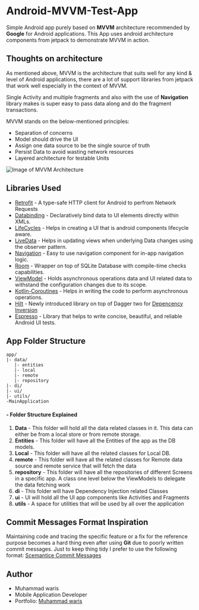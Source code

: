 # Android-MVVM-Test-App

Simple Android app purely based on **MVVM** architecture recommended by **Google** for Android applications. 
This App uses android architecture components from jetpack to demonstrate MVVM in action.

## Thoughts on architecture

As mentioned above, MVVM is the architecture that suits well for any kind & level of Android applications, there are a lot of support
libraries from jetpack that work well especially in the context of MVVM.

Single Activity and multiple fragments and also with the use of **Navigation** library makes is super easy to pass data along and do the fragment
transactions. 

MVVM stands on the below-mentioned principles:
* Separation of concerns
* Model should drive the UI
* Assign one data source to be the single source of truth
* Persist Data to avoid wasting network resources
* Layered architecture for testable Units


![Image of MVVM Architecture](https://developer.android.com/topic/libraries/architecture/images/final-architecture.png)



## Libraries Used

* [Retrofit](https://square.github.io/retrofit/) - A type-safe HTTP client for Android to perfrom Network Requests
* [Databinding](https://developer.android.com/topic/libraries/data-binding/) - Declaratively bind data to UI elements directly within XMLs.
* [LifeCycles](https://developer.android.com/topic/libraries/architecture/lifecycle) - Helps in creating a UI that is android components lifecycle aware.
* [LiveData](https://developer.android.com/topic/libraries/architecture/livedata) - Helps in updating views when underlying Data changes using the observer pattern.
* [Navigation](https://developer.android.com/guide/navigation) - Easy to use navigation component for in-app navigation logic.
* [Room](https://developer.android.com/topic/libraries/architecture/room) - Wrapper on top of SQLite Database with compile-time checks capabilities.
* [ViewModel](https://developer.android.com/topic/libraries/architecture/viewmodel) - Holds asynchronous operations data and UI related data to withstand the configuration changes due to its scope.
* [Kotlin-Coroutines](https://kotlinlang.org/docs/reference/coroutines-overview.html) - Helps in writing the code to perform asynchronous operations.
* [Hilt](https://developer.android.com/training/dependency-injection/hilt-android) - Newly introduced library on top of Dagger two for [Depencency Inversion](https://developer.android.com/training/dependency-injection)
* [Espresso](https://developer.android.com/training/testing/espresso) - Library that helps to write concise, beautiful, and reliable Android UI tests.

## App Folder Structure

```
app/
|- data/
   |- entities
   |- local
   |- remote
   |- repository
|- di/
|- ui/
|- utils/
-MainApplication
```

#### - Folder Structure Explained

1. **Data** - This folder will hold all the data related classes in it. This data can either be from a local store or from remote storage.
1. **Entities** - This folder will have all the Entities of the app as the DB models.
1. **Local** - This folder will have all the related classes for Local DB.
1. **remote** - This folder will have all the related classes for Remote data source and remote service that will fetch the data
1. **repository** - This folder will have all the repositories of different Screens in a specific app. A class one level below the ViewModels to delegate the data fetching work
1. **di** - This folder will have Dependency Injection related Classes
1. **ui** - UI will hold all the UI app components like Activities and Fragments
1. **utils** - A space for utilities that will be used by all over the application

## Commit Messages Format Inspiration
Maintaining code and tracing the specific feature or a fix for the reference purpose becomes a hard thing even after using **Git** due to poorly
written commit messages. Just to keep thing tidy I prefer to use the following format: [Scemantice Commit Messages](https://gist.github.com/joshbuchea/6f47e86d2510bce28f8e7f42ae84c716)

## Author
* Muhammad waris
* Mobile Application Developer
* Portfolio: [Muhammad waris](http://warisdgk.com/)
